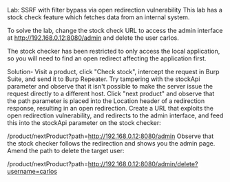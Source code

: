 Lab: SSRF with filter bypass via open redirection vulnerability
This lab has a stock check feature which fetches data from an internal system.

To solve the lab, change the stock check URL to access the admin interface at http://192.168.0.12:8080/admin and delete the user carlos.

The stock checker has been restricted to only access the local application, so you will need to find an open redirect affecting the application first.

Solution-
Visit a product, click "Check stock", intercept the request in Burp Suite, and send it to Burp Repeater.
Try tampering with the stockApi parameter and observe that it isn't possible to make the server issue the request directly to a different host.
Click "next product" and observe that the path parameter is placed into the Location header of a redirection response, resulting in an open redirection.
Create a URL that exploits the open redirection vulnerability, and redirects to the admin interface, and feed this into the stockApi parameter on the stock checker:

/product/nextProduct?path=http://192.168.0.12:8080/admin
Observe that the stock checker follows the redirection and shows you the admin page.
Amend the path to delete the target user:

/product/nextProduct?path=http://192.168.0.12:8080/admin/delete?username=carlos
